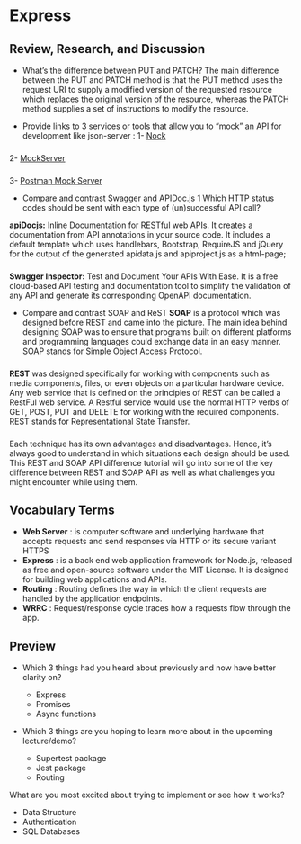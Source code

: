 # Express

## Review, Research, and Discussion

* What’s the difference between PUT and PATCH?
The main difference between the PUT and PATCH method is that the PUT method uses the request URI to supply a modified version of the requested resource which replaces the original version of the resource, whereas the PATCH method supplies a set of instructions to modify the resource.

* Provide links to 3 services or tools that allow you to “mock” an API for development like json-server :
1- [Nock](https://github.com/nock/nock)
###
2- [MockServer](https://www.mock-server.com/)
###
3- [Postman Mock Server](https://learning.postman.com/docs/designing-and-developing-your-api/mocking-data/setting-up-mock/)

* Compare and contrast Swagger and APIDoc.js 1 Which HTTP status codes should be sent with each type of (un)successful API call?

**apiDocjs:** Inline Documentation for RESTful web APIs. It creates a documentation from API annotations in your source code. It includes a default template which uses handlebars, Bootstrap, RequireJS and jQuery for the output of the generated apidata.js and apiproject.js as a html-page; 
###
**Swagger Inspector:** Test and Document Your APIs With Ease. It is a free cloud-based API testing and documentation tool to simplify the validation of any API and generate its corresponding OpenAPI documentation.


* Compare and contrast SOAP and ReST
**SOAP** is a protocol which was designed before REST and came into the picture. The main idea behind designing SOAP was to ensure that programs built on different platforms and programming languages could exchange data in an easy manner. SOAP stands for Simple Object Access Protocol.
###
**REST** was designed specifically for working with components such as media components, files, or even objects on a particular hardware device. Any web service that is defined on the principles of REST can be called a RestFul web service. A Restful service would use the normal HTTP verbs of GET, POST, PUT and DELETE for working with the required components. REST stands for Representational State Transfer.
###
Each technique has its own advantages and disadvantages. Hence, it’s always good to understand in which situations each design should be used. This REST and SOAP API difference tutorial will go into some of the key difference between REST and SOAP API as well as what challenges you might encounter while using them.

##  Vocabulary Terms
* **Web Server** : is computer software and underlying hardware that accepts requests and send responses via HTTP or its secure variant HTTPS
* **Express** : is a back end web application framework for Node.js, released as free and open-source software under the MIT License. It is designed for building web applications and APIs.
* **Routing** : Routing defines the way in which the client requests are handled by the application endpoints.
* **WRRC** : Request/response cycle traces how a requests flow through the app.


## Preview

* Which 3 things had you heard about previously and now have better clarity on?
  - Express
  - Promises
  - Async functions

* Which 3 things are you hoping to learn more about in the upcoming lecture/demo?
  - Supertest package
  - Jest package
  - Routing

What are you most excited about trying to implement or see how it works?
  - Data Structure
  - Authentication
  - SQL Databases